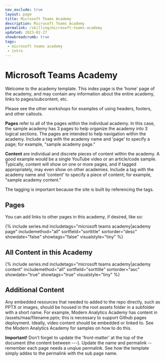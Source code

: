 ```yaml
---
nav_exclude: true
layout: page
title: Microsoft Teams Academy
description: Microsoft Teams Academy
permalink: /skilling/microsoft-teams-academy
updated: 2023-02-27
showbreadcrumb: true
tags: 
 - microsoft teams academy
 - intro
---
```


# Microsoft Teams Academy

Welcome to the academy template. This index page is the 'home' page of the academy, and may contain any information about the entire academy, links to pages/subcontent, etc.

Please see the other workshops for examples of using headers, footers, and other callouts.

__Pages__ refer to all of the pages within the individual academy. In this case, the sample academy has 3 pages to help organize the academy into 3 logical sections. The pages are intended to help navigation within the academy. Include a tag with the academy name and 'page' to specify a page; for example, "sample academy page."

__Content__ are individual and discrete pieces of content within the academy. A good example would be a single YouTube video or an article/code sample. Typically, content will show on one or more pages, and if tagged appropriately, may even show on other academies. Include a tag with the academy name and 'content' to specify a piece of content; for example, "sample academy content." 

The tagging is important because the site is built by referencing the tags.

## Pages

You can add links to other pages in this academy, if desired, like so:

{% include series.md 
    includetags="microsoft teams academy|academy page" 
    includemethod="all" 
    sortfield="sorttitle" sortorder="desc" showdate="false" showtags="false"
    visualstyle="tiny"
%}

## All Content in this Academy

{% include series.md 
    includetags="microsoft teams academy|academy content" 
    includemethod="all" 
    sortfield="sorttitle" sortorder="asc" showdate="true" showtags="true" 
    visualstyle="tiny"
%}

## Additional Content

Any embedded resources that needed to added to the repo directly, such as PPTX or images, should be housed in the root assets folder in a subfolder with a short name. For example, Modern Analytics Academy has content in /assets/maa/filename.pptx; this is necessary to support Github pages deployment. Ideally, video content should be embedded or linked to. See the Modern Analytics Academy for samples on how to do this.

__Important!__ Don't forget to update the 'front-matter' at the top of the document (the content between ---). Update the name and permalink -- remember each page needs a unqiue permalink. See how the template simply addes to the permalink with the sub page name.


